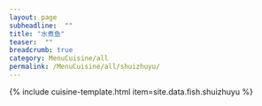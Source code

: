 ```yaml
---
layout: page
subheadline:  ""
title: "水煮鱼" 
teaser:  "" 
breadcrumb: true
category: MenuCuisine/all
permalink: /MenuCuisine/all/shuizhuyu/
---
```


{% include cuisine-template.html item=site.data.fish.shuizhuyu %}
